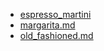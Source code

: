 * [espresso_martini](cocktails/espresso_martini.md)
* [margarita.md](cocktails/margarita.md)
* [old_fashioned.md](cocktails/old_fashoned.md)